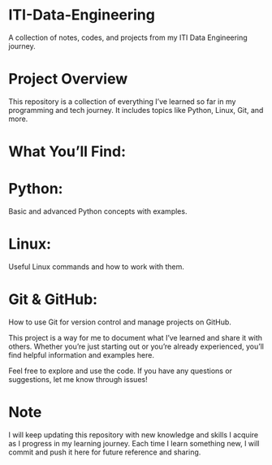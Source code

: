 # ITI-Data-Engineering
A collection of notes, codes, and projects from my ITI Data Engineering journey.
 
 # Project Overview
This repository is a collection of everything I’ve learned so far in my programming and tech journey. It includes topics like Python, Linux, Git, and more.

# What You’ll Find:
# Python:
 Basic and advanced Python concepts with examples.

# Linux:
 Useful Linux commands and how to work with them.

# Git & GitHub:
 How to use Git for version control and manage projects on GitHub.

This project is a way for me to document what I’ve learned and share it with others. Whether you’re just starting out or you’re already experienced, you’ll find helpful information and examples here.

Feel free to explore and use the code. If you have any questions or suggestions, let me know through issues!

# Note
I will keep updating this repository with new knowledge and skills I acquire as I progress in my learning journey. Each time I learn something new, I will commit and push it here for future reference and sharing.


   